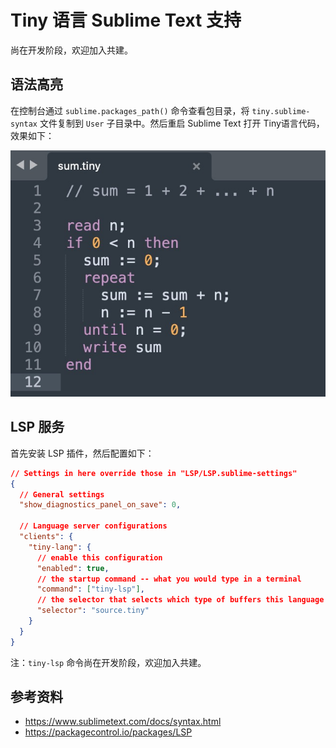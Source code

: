 # Tiny 语言 Sublime Text 支持

尚在开发阶段，欢迎加入共建。

## 语法高亮

在控制台通过 `sublime.packages_path()` 命令查看包目录，将 `tiny.sublime-syntax` 文件复制到 `User` 子目录中。然后重启 Sublime Text 打开 Tiny语言代码，效果如下：

![](preview.jpg)

## LSP 服务

首先安装 LSP 插件，然后配置如下：

```json
// Settings in here override those in "LSP/LSP.sublime-settings"
{
  // General settings
  "show_diagnostics_panel_on_save": 0,

  // Language server configurations
  "clients": {
    "tiny-lang": {
      // enable this configuration
      "enabled": true,
      // the startup command -- what you would type in a terminal
      "command": ["tiny-lsp"],
      // the selector that selects which type of buffers this language server attaches to
      "selector": "source.tiny"
    }
  }
}
```

注：`tiny-lsp` 命令尚在开发阶段，欢迎加入共建。

## 参考资料

- https://www.sublimetext.com/docs/syntax.html
- https://packagecontrol.io/packages/LSP
